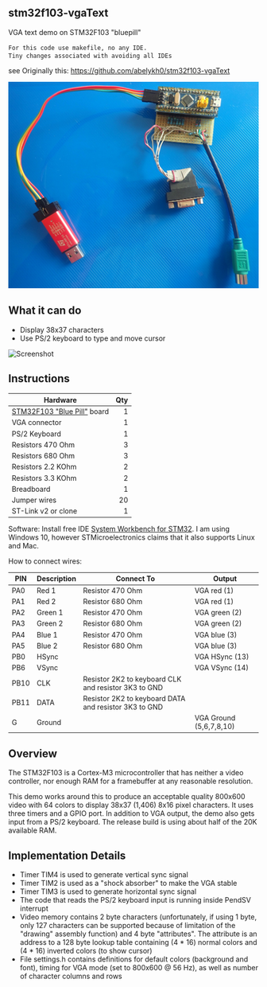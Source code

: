 ## stm32f103-vgaText
VGA text demo on STM32F103 "bluepill"


```
For this code use makefile, no any IDE.
Tiny changes associated with avoiding all IDEs
```

see Originally this: https://github.com/abelykh0/stm32f103-vgaText

![Board](https://raw.githubusercontent.com/abelykh0/stm32f103-vgaText/master/doc/Board.jpg)

## What it can do
* Display 38x37 characters
* Use PS/2 keyboard to type and move cursor

![Screenshot](https://raw.githubusercontent.com/abelykh0/stm32f103-vgaText/master/doc/Screenshot.jpg)

## Instructions

| Hardware      |    Qty|
| ------------- | -----:|
| [STM32F103 "Blue Pill"](https://stm32-base.org/boards/STM32F103C8T6-Blue-Pill) board | 1
| VGA connector | 1
| PS/2 Keyboard | 1
| Resistors 470 Ohm | 3
| Resistors 680 Ohm | 3
| Resistors 2.2 KOhm | 2
| Resistors 3.3 KOhm | 2
| Breadboard | 1
| Jumper wires | 20
| ST-Link v2 or clone | 1

Software: Install free IDE [System Workbench for STM32](https://www.st.com/en/development-tools/sw4stm32.html/). I am using Windows 10, however STMicroelectronics claims that it also supports Linux and Mac.

How to connect wires:

| PIN | Description | Connect To | Output |
| --- | ----------- | ---------- | ------ |
| PA0 | Red 1 | Resistor 470 Ohm | VGA red (1)
| PA1 | Red 2 | Resistor 680 Ohm | VGA red (1)
| PA2 | Green 1 | Resistor 470 Ohm | VGA green (2)
| PA3 | Green 2 | Resistor 680 Ohm | VGA green (2)
| PA4 | Blue 1 | Resistor 470 Ohm | VGA blue (3)
| PA5 | Blue 2 | Resistor 680 Ohm | VGA blue (3)
| PB0 | HSync | | VGA HSync (13)
| PB6 | VSync | | VGA VSync (14)
| PB10 | CLK | Resistor 2K2 to keyboard CLK and resistor 3K3 to GND
| PB11 | DATA | Resistor 2K2 to keyboard DATA and resistor 3K3 to GND
| G | Ground | | VGA Ground (5,6,7,8,10)

## Overview
The STM32F103 is a Cortex-M3 microcontroller that has neither a video controller, nor enough RAM for a framebuffer at any reasonable resolution.

This demo works around this to produce an acceptable quality 800x600 video with 64 colors to display 38x37 (1,406) 8x16 pixel characters. It uses three timers and a GPIO port. In addition to VGA output, the demo also gets input from a PS/2 keyboard.
The release build is using about half of the 20K available RAM.

## Implementation Details
* Timer TIM4 is used to generate vertical sync signal
* Timer TIM2 is used as a "shock absorber" to make the VGA stable
* Timer TIM3 is used to generate horizontal sync signal
* The code that reads the PS/2 keyboard input is running inside PendSV interrupt
* Video memory contains 2 byte characters (unfortunately, if using 1 byte, only 127 characters can be supported because of limitation of the "drawing" assembly function) and 4 byte "attributes". The attribute is an address to a 128 byte lookup table containing (4 * 16) normal colors and (4 * 16) inverted colors (to show cursor)
* File settings.h contains definitions for default colors (background and font), timing for VGA mode (set to 800x600 @ 56 Hz), as well as number of character columns and rows



